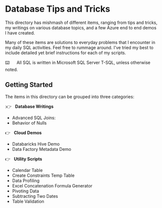 # Database Tips and Tricks   

This directory has mishmash of different items, ranging from tips and tricks, my writings on various database topics, and a few Azure end to end demos I have created.

Many of these items are solutions to everyday problems that I encounter in my daily SQL activities.  Feel free to rummage around. I've tried my best to include detailed yet brief instructions for each of my scripts.

⌨️&nbsp;&nbsp;&nbsp;&nbsp;&nbsp;&nbsp;All SQL is written in Microsoft SQL Server T-SQL, unless otherwise noted.


## Getting Started

The items in this directory can be grouped into three categories:

::point_right: &nbsp;&nbsp;**Database Writings**
*  Advanced SQL Joins:
*  Behavior of Nulls

:point_right: &nbsp;&nbsp;**Cloud Demos**
*  Databaricks Hive Demo
*  Data Factory Metadata Demo

:point_right: &nbsp;&nbsp;**Utility Scripts**     
*   Calendar Table
*   Create Constraints Temp Table
*   Data Profiling
*   Excel Concatenation Formula Generator
*   Pivoting Data
*   Subtracting Two Dates
*   Table Validation

